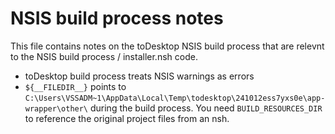 # NSIS build process notes

This file contains notes on the toDesktop NSIS build process that are relevnt to the NSIS build process / installer.nsh code.

- toDesktop build process treats NSIS warnings as errors
- `${__FILEDIR__}` points to `C:\Users\VSSADM~1\AppData\Local\Temp\todesktop\241012ess7yxs0e\app-wrapper\other\` during the build process. You need `BUILD_RESOURCES_DIR` to reference the original project files from an nsh.
